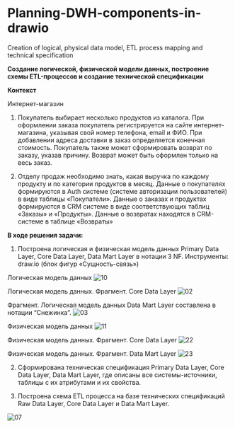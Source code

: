 # Planning-DWH-components-in-drawio
Creation of logical, physical data model, ETL process mapping and technical specification<br>

**Создание логической, физической модели данных, построение схемы ETL-процессов и создание технической спецификации**

**Контекст**

Интернет-магазин
1. Покупатель выбирает несколько продуктов из каталога. При оформлении заказа покупатель регистрируется на сайте интернет-магазина, указывая свой номер телефона, email и ФИО. 
При добавлении адреса доставки в заказ определяется конечная стоимость.
Покупатель также может сформировать возврат по заказу, указав причину. Возврат может быть оформлен только на весь заказ.

2. Отделу продаж необходимо знать, какая выручка по каждому продукту и по категории продуктов в месяц.
Данные о покупателях формируются в Auth системе (системе авторизации пользователей) в виде таблицы «Покупатели».
Данные о заказах и продуктах формируются в CRM системе в виде соответствующих таблиц «Заказы» и «Продукты».
Данные о возвратах находятся в CRM-системе в таблице «Возвраты»


**В ходе решения задачи:**
1. Построена логическая и физическая модель данных Primary Data Layer, Core Data Layer, Data Mart Layer в нотации 3 NF.
Инструменты: draw.io (блок фигур «Сущность-связь»)

Логическая модель данных
![10](https://github.com/ElenaTratsevskaya/Planning-DWH-components-in-drawio/assets/110056199/ba7756c9-7aa9-4f86-91f4-50099088a8a4)

Логическая модель данных. Фрагмент. Core Data Layer
![02](https://github.com/ElenaTratsevskaya/Planning-DWH-components-in-drawio/assets/110056199/ed0f94a5-415b-4612-be16-0e7b5e1ecd26)

Фрагмент. Логическая модель данных Data Mart Layer составлена в нотации “Снежинка”.
![03](https://github.com/ElenaTratsevskaya/Planning-DWH-components-in-drawio/assets/110056199/4cd65eac-245e-42c8-b957-321c24181cdd)

Физическая модель данных
![11](https://github.com/ElenaTratsevskaya/Planning-DWH-components-in-drawio/assets/110056199/e48f7e9b-d57b-41bb-bbd5-10c77b1d6dfe)

Физическая модель данных. Фрагмент. Core Data Layer
![22](https://github.com/ElenaTratsevskaya/Planning-DWH-components-in-drawio/assets/110056199/a77035a9-396c-46e7-8442-a191dc164c5d)

Физическая модель данных. Фрагмент. Data Mart Layer
![23](https://github.com/ElenaTratsevskaya/Planning-DWH-components-in-drawio/assets/110056199/965ead55-fc7a-4e9e-a3b6-7e46fd92eae0)

2. Сформирована техническая спецификация Primary Data Layer, Core Data Layer, Data Mart Layer,
где описаны все системы-источники, таблицы с их атрибутами и их свойства.

3. Построена схема ETL процесса на базе технических спецификаций Raw Data Layer, Core Data Layer и Data Mart Layer.
   
![07](https://github.com/ElenaTratsevskaya/Planning-DWH-components-in-drawio/assets/110056199/9681fce0-d74c-4672-8ee3-11064478265f)



